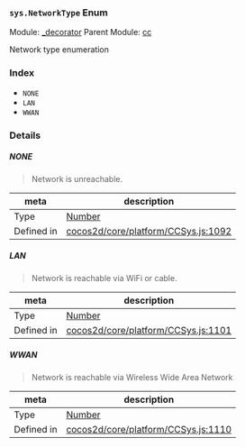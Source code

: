 ### `sys.NetworkType` Enum



Module: [_decorator](../modules/_decorator.md)
Parent Module: [cc](../modules/cc.md)


Network type enumeration


### Index
  - `NONE`
  - `LAN`
  - `WWAN`

### Details


##### NONE

> Network is unreachable.

| meta | description |
|------|-------------|
| Type | <a href="https://developer.mozilla.org/en/JavaScript/Reference/Global_Objects/Number" class="crosslink external" target="_blank">Number</a> |
| Defined in | [cocos2d/core/platform/CCSys.js:1092](https://github.com/cocos-creator/engine/blob/e222465ce8426e5cf32052e4f37701f3a529ed18/cocos2d/core/platform/CCSys.js#L1092) |



##### LAN

> Network is reachable via WiFi or cable.

| meta | description |
|------|-------------|
| Type | <a href="https://developer.mozilla.org/en/JavaScript/Reference/Global_Objects/Number" class="crosslink external" target="_blank">Number</a> |
| Defined in | [cocos2d/core/platform/CCSys.js:1101](https://github.com/cocos-creator/engine/blob/e222465ce8426e5cf32052e4f37701f3a529ed18/cocos2d/core/platform/CCSys.js#L1101) |



##### WWAN

> Network is reachable via Wireless Wide Area Network

| meta | description |
|------|-------------|
| Type | <a href="https://developer.mozilla.org/en/JavaScript/Reference/Global_Objects/Number" class="crosslink external" target="_blank">Number</a> |
| Defined in | [cocos2d/core/platform/CCSys.js:1110](https://github.com/cocos-creator/engine/blob/e222465ce8426e5cf32052e4f37701f3a529ed18/cocos2d/core/platform/CCSys.js#L1110) |


